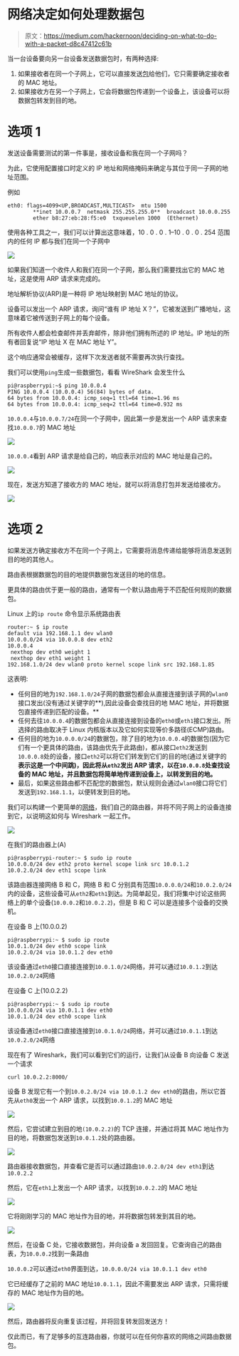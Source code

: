 # 网络决定如何处理数据包

> 原文：<https://medium.com/hackernoon/deciding-on-what-to-do-with-a-packet-d8c47412c61b>

当一台设备要向另一台设备发送数据包时，有两种选择:

1.  如果接收者在同一个子网上，它可以直接发送[包](https://hackernoon.com/tagged/packet)给他们，它只需要确定接收者的 MAC 地址。
2.  如果接收方在另一个子网上，它会将数据包传递到一个设备上，该设备可以将数据包转发到目的地。

# 选项 1

发送设备需要测试的第一件事是，接收设备和我在同一个子网吗？

为此，它使用配置接口时定义的 IP 地址和网络掩码来确定与其位于同一子网的地址范围。

例如

```
eth0: flags=4099<UP,BROADCAST,MULTICAST>  mtu 1500
        **inet 10.0.0.7  netmask 255.255.255.0**  broadcast 10.0.0.255
        ether b8:27:eb:28:f5:e0  txqueuelen 1000  (Ethernet)
```

使用各种工具之一，我们可以计算出这意味着，10 . 0 . 0 . 1–10 . 0 . 0 . 254 范围内的任何 IP 都与我们在同一个子网中

![](img/edc78cc23b656b0c4a9227cb1cd9d26c.png)

如果我们知道一个收件人和我们在同一个子网，那么我们需要找出它的 MAC 地址，这是使用 ARP 请求来完成的。

地址解析协议(ARP)是一种将 IP 地址映射到 MAC 地址的协议。

设备可以发出一个 ARP 请求，询问“谁有 IP 地址 X？”，它被发送到广播地址，这意味着它被传送到子网上的每个设备。

所有收件人都会检查邮件并丢弃邮件，除非他们拥有所述的 IP 地址。IP 地址的所有者回复说“IP 地址 X 在 MAC 地址 Y”。

这个响应通常会被缓存，这样下次发送者就不需要再次执行查找。

我们可以使用`ping`生成一些数据包，看看 WireShark 会发生什么

```
pi@raspberrypi:~$ ping 10.0.0.4
PING 10.0.0.4 (10.0.0.4) 56(84) bytes of data.
64 bytes from 10.0.0.4: icmp_seq=1 ttl=64 time=1.96 ms
64 bytes from 10.0.0.4: icmp_seq=2 ttl=64 time=0.932 ms
```

`10.0.0.4`与`10.0.0.7/24`在同一个子网中，因此第一步是发出一个 ARP 请求来查找`10.0.0.7`的 MAC 地址

![](img/7c0a5f50f5f8601cacf242314a9ae154.png)

`10.0.0.4`看到 ARP 请求是给自己的，响应表示对应的 MAC 地址是自己的。

![](img/621598269202a801436a3230aa2309ed.png)

现在，发送方知道了接收方的 MAC 地址，就可以将消息打包并发送给接收方。

![](img/f0e3f941a081300716544058ca55714f.png)

# 选项 2

如果发送方确定接收方不在同一个子网上，它需要将消息传递给能够将消息发送到目的地的其他人。

路由表根据数据包的目的地提供数据包发送目的地的信息。

更具体的路由优于更一般的路由，通常有一个默认路由用于不匹配任何规则的数据包。

Linux 上的`ip route` 命令显示系统路由表

```
router:~ $ ip route
default via 192.168.1.1 dev wlan0
10.0.0.0/24 via 10.0.0.8 dev eth2 
10.0.0.4 
 nexthop dev eth0 weight 1 
 nexthop dev eth1 weight 1 
192.168.1.0/24 dev wlan0 proto kernel scope link src 192.168.1.85
```

这表明:

*   任何目的地为`192.168.1.0/24`子网的数据包都会从直接连接到该子网的`wlan0`接口发出(没有通过关键字的**),因此设备会查找目的地 MAC 地址，并将数据包直接传递到匹配的设备。**
*   任何去往`10.0.0.4`的数据包都会从直接连接到设备的`eth0`或`eth1`接口发出。所选择的路由取决于 Linux 内核版本以及它如何实现等价多路径(ECMP)路由。
*   任何目的地为`10.0.0.0/24`的数据包，除了目的地为`10.0.0.4`的数据包(因为它们有一个更具体的路由，该路由优先于此路由)，都从接口`eth2`发送到`10.0.0.8`处的设备，接口`eth2`可以将它们转发到它们的目的地(通过关键字的**表示这是一个中间跳)，因此将从`eth2`发出 ARP 请求，以在`10.0.0.8`处查找设备的 MAC 地址，并且数据包将简单地传递到设备上，以转发到目的地。**
*   最后，如果这些路由都不匹配您的数据包，默认规则会通过`wlan0`接口将它们发送到`192.168.1.1`，以便转发到目的地。

我们可以构建一个更简单的[网络](https://hackernoon.com/tagged/network)，我们自己的路由器，并将不同子网上的设备连接到它，以说明这如何与 Wireshark 一起工作。

![](img/d4fa9ba018484ac48a7b2ca367f5bc5d.png)

在我们的路由器上(A)

```
pi@raspberrypi-router:~ $ sudo ip route
10.0.0.0/24 dev eth2 proto kernel scope link src 10.0.1.2
10.0.2.0/24 dev eth1 scope link
```

该路由器连接网络 B 和 C，网络 B 和 C 分别具有范围`10.0.0.0/24`和`10.0.2.0/24`内的设备，这些设备可从`eth2`和`eth1`到达。为简单起见，我们将集中讨论这些网络上的单个设备(`10.0.0.2`和`10.0.2.2`)，但是 B 和 C 可以是连接多个设备的交换机。

在设备 B 上(10.0.0.2)

```
pi@raspberrypi:~ $ sudo ip route
10.0.1.0/24 dev eth0 scope link
10.0.2.0/24 via 10.0.1.2 dev eth0
```

该设备通过`eth0`接口直接连接到`10.0.1.0/24`网络，并可以通过`10.0.1.2`到达`10.0.2.0/24`网络

在设备 C 上(10.0.2.2)

```
pi@raspberrypi:~ $ sudo ip route
10.0.0.0/24 via 10.0.1.1 dev eth0
10.0.1.0/24 dev eth0 scope link
```

该设备通过`eth0`接口直接连接到`10.0.1.0/24`网络，并可以通过`10.0.1.1`到达`10.0.2.0/24`网络

现在有了 Wireshark，我们可以看到它们的运行，让我们从设备 B 向设备 C 发送一个请求

```
curl 10.0.2.2:8000/
```

设备 B 发现它有一个到`10.0.2.0/24 via 10.0.1.2 dev eth0`的路由，所以它首先从`eth0`发出一个 ARP 请求，以找到`10.0.1.2`的 MAC 地址

![](img/95d5be981a0077ebaa7ed41ce803fcc3.png)

然后，它尝试建立到目的地`(10.0.2.2)`的 TCP 连接，并通过将其 MAC 地址作为目的地，将数据包发送到`10.0.1.2`处的路由器。

![](img/2b31cdddfdd43f3118687ad66106cc74.png)

路由器接收数据包，并查看它是否可以通过路由`10.0.2.0/24 dev eth1`到达`10.0.2.2`

然后，它在`eth1`上发出一个 ARP 请求，以找到`10.0.2.2`的 MAC 地址

![](img/17cc6959d994c3e8d7e1c8fc450b61b8.png)

它将刚刚学习的 MAC 地址作为目的地，并将数据包转发到其目的地。

![](img/3eaa68863aa733986e491971daee32d7.png)

然后，在设备 C 处，它接收数据包，并向设备 a 发回回复。它查询自己的路由表，为`10.0.0.2`找到一条路由

`10.0.0.2`可以通过`eth0`界面到达，`10.0.0.0/24 via 10.0.1.1 dev eth0`

它已经缓存了之前的 MAC 地址`10.0.1.1`，因此不需要发出 ARP 请求，只需将缓存的 MAC 地址作为目的地。

![](img/c87f611bcbda5fbc20ac1c66037d9c3a.png)

然后，路由器将反向重复该过程，并将回复转发回发送方！

仅此而已，有了足够多的互连路由器，你就可以在任何你喜欢的网络之间路由数据包。